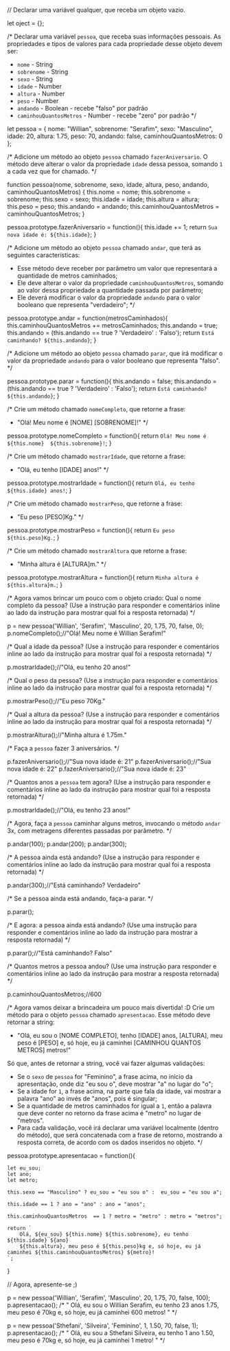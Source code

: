 // Declarar uma variável qualquer, que receba um objeto vazio.

let oject = {};

/*
Declarar uma variável `pessoa`, que receba suas informações pessoais.
As propriedades e tipos de valores para cada propriedade desse objeto devem ser:
- `nome` - String
- `sobrenome` - String
- `sexo` - String
- `idade` - Number
- `altura` - Number
- `peso` - Number
- `andando` - Boolean - recebe "falso" por padrão
- `caminhouQuantosMetros` - Number - recebe "zero" por padrão
*/

let pessoa = {
    nome: "Willian",
    sobrenome: "Serafim",
    sexo: "Masculino",
    idade: 20,
    altura: 1.75,
    peso: 70,
    andando: false,
    caminhouQuantosMetros: 0
};

/*
Adicione um método ao objeto `pessoa` chamado `fazerAniversario`. O método deve
alterar o valor da propriedade `idade` dessa pessoa, somando `1` a cada vez que
for chamado.
*/

function pessoa(nome, sobrenome, sexo, idade, altura, peso, andando, caminhouQuantosMetros) {
    this.nome = nome;
    this.sobrenome = sobrenome;
    this.sexo = sexo;
    this.idade = idade;
    this.altura = altura;
    this.peso = peso;
    this.andando = andando;
    this.caminhouQuantosMetros = caminhouQuantosMetros;
}

pessoa.prototype.fazerAniversario = function(){
    this.idade += 1;
    return `Sua nova idade é: ${this.idade}`;
}


/*
Adicione um método ao objeto `pessoa` chamado `andar`, que terá as seguintes
características:
- Esse método deve receber por parâmetro um valor que representará a quantidade
de metros caminhados;
- Ele deve alterar o valor da propriedade `caminhouQuantosMetros`, somando ao
valor dessa propriedade a quantidade passada por parâmetro;
- Ele deverá modificar o valor da propriedade `andando` para o valor
booleano que representa "verdadeiro";
*/


pessoa.prototype.andar = function(metrosCaminhados){
    this.caminhouQuantosMetros += metrosCaminhados;
    this.andando = true;
    this.andando = (this.andando == true ? 'Verdadeiro' : 'Falso');
    return `Está caminhando? ${this.andando}`;
}


/*
Adicione um método ao objeto `pessoa` chamado `parar`, que irá modificar o valor
da propriedade `andando` para o valor booleano que representa "falso".
*/

pessoa.prototype.parar = function(){
    this.andando = false;
    this.andando = (this.andando == true ? 'Verdadeiro' : 'Falso');
    return `Está caminhando? ${this.andando}`;
}


/*
Crie um método chamado `nomeCompleto`, que retorne a frase:
- "Olá! Meu nome é [NOME] [SOBRENOME]!"
*/

pessoa.prototype.nomeCompleto = function(){
    return `Olá! Meu nome é ${this.nome}  ${this.sobrenome}!`;
}


/*
Crie um método chamado `mostrarIdade`, que retorne a frase:
- "Olá, eu tenho [IDADE] anos!"
*/

pessoa.prototype.mostrarIdade = function(){
    return `Olá, eu tenho ${this.idade} anos!`;
}


/*
Crie um método chamado `mostrarPeso`, que retorne a frase:
- "Eu peso [PESO]Kg."
*/

pessoa.prototype.mostrarPeso = function(){
    return `Eu peso ${this.peso}Kg.`;
}


/*
Crie um método chamado `mostrarAltura` que retorne a frase:
- "Minha altura é [ALTURA]m."
*/

pessoa.prototype.mostrarAltura = function(){
    return `Minha altura é ${this.altura}m.`;
}

/*
Agora vamos brincar um pouco com o objeto criado:
Qual o nome completo da pessoa? (Use a instrução para responder e comentários
inline ao lado da instrução para mostrar qual foi a resposta retornada)
*/

p = new pessoa('Willian', 'Serafim', 'Masculino', 20, 1.75, 70, false, 0);
p.nomeCompleto();//"Olá! Meu nome é Willian  Serafim!"

/*
Qual a idade da pessoa? (Use a instrução para responder e comentários
inline ao lado da instrução para mostrar qual foi a resposta retornada)
*/

p.mostrarIdade();//"Olá, eu tenho 20 anos!"

/*
Qual o peso da pessoa? (Use a instrução para responder e comentários
inline ao lado da instrução para mostrar qual foi a resposta retornada)
*/

p.mostrarPeso();//"Eu peso 70Kg."

/*
Qual a altura da pessoa? (Use a instrução para responder e comentários
inline ao lado da instrução para mostrar qual foi a resposta retornada)
*/

p.mostrarAltura();//"Minha altura é 1.75m."

/*
Faça a `pessoa` fazer 3 aniversários.
*/

p.fazerAniversario();//"Sua nova idade é: 21"
p.fazerAniversario();//"Sua nova idade é: 22"
p.fazerAniversario();//"Sua nova idade é: 23"

/*
Quantos anos a `pessoa` tem agora? (Use a instrução para responder e
comentários inline ao lado da instrução para mostrar qual foi a resposta
retornada)
*/

p.mostrarIdade();//"Olá, eu tenho 23 anos!"

/*
Agora, faça a `pessoa` caminhar alguns metros, invocando o método `andar` 3x,
com metragens diferentes passadas por parâmetro.
*/

p.andar(100);
p.andar(200);
p.andar(300);

/*
A pessoa ainda está andando? (Use a instrução para responder e comentários
inline ao lado da instrução para mostrar qual foi a resposta retornada)
*/

p.andar(300);//"Está caminhando? Verdadeiro"

/*
Se a pessoa ainda está andando, faça-a parar.
*/

p.parar();

/*
E agora: a pessoa ainda está andando? (Use uma instrução para responder e
comentários inline ao lado da instrução para mostrar a resposta retornada)
*/

p.parar();//"Está caminhando? Falso"

/*
Quantos metros a pessoa andou? (Use uma instrução para responder e comentários
inline ao lado da instrução para mostrar a resposta retornada)
*/

p.caminhouQuantosMetros;//600

/*
Agora vamos deixar a brincadeira um pouco mais divertida! :D
Crie um método para o objeto `pessoa` chamado `apresentacao`. Esse método deve
retornar a string:
- "Olá, eu sou o [NOME COMPLETO], tenho [IDADE] anos, [ALTURA], meu peso é [PESO] e, só hoje, eu já caminhei [CAMINHOU QUANTOS METROS] metros!"

Só que, antes de retornar a string, você vai fazer algumas validações:
- Se o `sexo` de `pessoa` for "Feminino", a frase acima, no início da
apresentação, onde diz "eu sou o", deve mostrar "a" no lugar do "o";
- Se a idade for `1`, a frase acima, na parte que fala da idade, vai mostrar a
palavra "ano" ao invés de "anos", pois é singular;
- Se a quantidade de metros caminhados for igual a `1`, então a palavra que
deve conter no retorno da frase acima é "metro" no lugar de "metros".
- Para cada validação, você irá declarar uma variável localmente (dentro do
método), que será concatenada com a frase de retorno, mostrando a resposta
correta, de acordo com os dados inseridos no objeto.
*/

pessoa.prototype.apresentacao = function(){

    let eu_sou;
    let ano;
    let metro;

    this.sexo == "Masculino" ? eu_sou = "eu sou o" :  eu_sou = "eu sou a";

    this.idade == 1 ? ano = "ano" : ano = "anos";

    this.caminhouQuantosMetros  == 1 ? metro = "metro" : metro = "metros";

    return `
        Olá, ${eu_sou} ${this.nome} ${this.sobrenome}, eu tenho ${this.idade} ${ano}
        ${this.altura}, meu peso é ${this.peso}kg e, só hoje, eu já caminhei ${this.caminhouQuantosMetros} ${metro}!
    `;
}

// Agora, apresente-se ;)

p = new pessoa('Willian', 'Serafim', 'Masculino', 20, 1.75, 70, false, 100);
p.apresentacao();
/*
"
    Olá, eu sou o Willian Serafim, eu tenho 23 anos
    1.75, meu peso é 70kg e, só hoje, eu já caminhei 600 metros!
"
*/

p = new pessoa('Sthefani', 'Silveira', 'Feminino', 1, 1.50, 70, false, 1);
p.apresentacao();
/*
"
    Olá, eu sou a Sthefani Silveira, eu tenho 1 ano
    1.50, meu peso é 70kg e, só hoje, eu já caminhei 1 metro!
"
*/